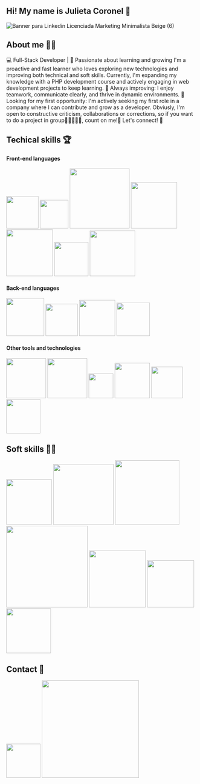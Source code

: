 ## Hi! My name is Julieta Coronel 👋
![Banner para Linkedin Licenciada Marketing Minimalista Beige (6)](https://github.com/user-attachments/assets/0e34db27-e6c1-4536-bea2-4c984490f531)
## About me 💁‍♀️
💻 Full-Stack Developer | 🚀 Passionate about learning and growing
I'm a proactive and fast learner who loves exploring new technologies and improving both technical and soft skills. Currently, I'm expanding my knowledge with a PHP development course and actively engaging in web development projects to keep learning.
🌱 Always improving: I enjoy teamwork, communicate clearly, and thrive in dynamic environments.
🎯 Looking for my first opportunity: I'm actively seeking my first role in a company where I can contribute and grow as a developer.
Obviusly, I'm open to constructive criticism, collaborations or corrections, so if you want to do a project in group👨🏼‍🤝‍👨🏼, count on me!🤗
Let's connect! 🚀
## Techical skills 🏆
<h4>Front-end languages</h4>

<img width="85px" src="https://img.shields.io/badge/_-HTML-orange?style=flat-square&logo=HTML5&logoSize=auto&labelColor=%23ffffff&color=orange"> <img width="75px" src="https://img.shields.io/badge/_-CSS-%231572B6?style=flat-square&logo=CSS3&logoColor=%231572B6&logoSize=auto&labelColor=white"> <img width="158px" src="https://img.shields.io/badge/Tailwind%20CSS-%2306B6D4?style=flat-square&logo=Tailwind%20CSS&logoSize=auto&labelColor=white"> <img width="122px" src="https://img.shields.io/badge/Bootstrap-%237952B3?style=flat-square&logo=Bootstrap&logoSize=auto&labelColor=white"> <img width="123px" src="https://img.shields.io/badge/_-JavaScript-%23F7DF1E?style=flat-square&logo=JavaScript&logoColor=%23F7DF1E&logoSize=auto&labelColor=white"> <img width="90px" src="https://img.shields.io/badge/_-React-%2361DAFB?style=flat-square&logo=React&logoColor=%2361DAFB&logoSize=auto&labelColor=white"> <img width="120px" src="https://img.shields.io/badge/Typescript-%233178C6?style=flat-square&logo=Typescript&logoSize=auto&labelColor=white">


<h4>Back-end languages</h4>

<img width="100px" src="https://img.shields.io/badge/_-Node.js-%235FA04E?style=flat-square&logo=Node.js&logoColor=%235FA04E&logoSize=auto&labelColor=white"> <img width="85px" src="https://img.shields.io/badge/_-JSON-%23000000?style=flat-square&logo=JSON&logoColor=%23000000&logoSize=auto&labelColor=white"> <img width="95px" src="https://img.shields.io/badge/_-Python-%233776AB?style=flat-square&logo=Python&logoColor=%233776AB&logoSize=auto&labelColor=white"> <img width="88px" src="https://img.shields.io/badge/PHP-%23777BB4?style=flat-square&logo=PHP&logoSize=auto&labelColor=white">


<h4>Other tools and technologies</h4>

<img width="105px" src="https://img.shields.io/badge/_-MongoDB-%2347A248?style=flat-square&logo=MongoDB&logoColor=%2347A248&logoSize=auto&labelColor=white"> <img width="105px" src="https://img.shields.io/badge/_-MySQL-%234479A1?style=flat-square&logo=MySQL&logoColor=%234479A1&logoSize=auto&labelColor=white"> <img width="65px" src="https://img.shields.io/badge/_-Git-%23F05032?style=flat-square&logo=Git&logoColor=%23F05032&logoSize=auto&labelColor=white"> <img width="93px" src="https://img.shields.io/badge/_-GitHub-%23181717?style=flat-square&logo=GitHub&logoColor=%23181717&logoSize=auto&labelColor=white"> <img width="83px" src="https://img.shields.io/badge/_-Figma-%23F24E1E?style=flat-square&logo=Figma&logoColor=%23F24E1E&logoSize=auto&labelColor=white"> <img width="90px" src="https://img.shields.io/badge/_-Canva-%2300C4CC?style=flat-square&logo=Canva&logoColor=%2300C4CC&logoSize=auto&labelColor=white">

## Soft skills 🙋‍♀️
<img width="120px" src="https://img.shields.io/badge/Teamwork%20%F0%9F%A4%9D-%2347A248?style=flat-square&labelColor=white"> <img width="160px" src="https://img.shields.io/badge/Problem%20solving%20%F0%9F%91%8D-%23F04D35?style=flat-square&labelColor=white"> <img width="170px" src="https://img.shields.io/badge/Customer%20service%20%F0%9F%98%83-%2300945E?style=flat-square&labelColor=white"> <img width="215px" src="https://img.shields.io/badge/Effective%20communication%20%F0%9F%93%A2-%23FF6633?style=flat-square&labelColor=white"> <img width="150px" src="https://img.shields.io/badge/Critical%20thinking%20%F0%9F%A7%90-%23D33C43?style=flat-square&logoSize=auto&labelColor=white"> <img width="124px" src="https://img.shields.io/badge/Adaptability%20%F0%9F%91%AD-%23004480?style=flat-square&logoSize=auto&labelColor=white"> <img width="118px" src="https://img.shields.io/badge/Initiative%20%F0%9F%92%A1-%23F69220?style=flat-square&logoSize=auto&labelColor=white">





## Contact 📲

<a href="https://www.linkedin.com/in/julietaabrilcoronel" ><img width="90px" src="https://img.shields.io/badge/_%20-LinkedIn-%230A66C2?style=flat-square&logo=LinkedIn&logoColor=%230A66C2&logoSize=auto&labelColor=white"></a> <img width="257px" src="https://img.shields.io/badge/_%20-juliecoronell26%40gmail.com-%23EA4335?style=flat-square&logo=Gmail&logoColor=%23EA4335&logoSize=auto&labelColor=white">













<!--
**JuliCoronel/JuliCoronel** is a ✨ _special_ ✨ repository because its `README.md` (this file) appears on your GitHub profile.

Here are some ideas to get you started:

- 🔭 I’m currently working on ...
- 🌱 I’m currently learning ...
- 👯 I’m looking to collaborate on ...
- 🤔 I’m looking for help with ...
- 💬 Ask me about ...
- 📫 How to reach me: ...
- 😄 Pronouns: ...
- ⚡ Fun fact: ...
-->
